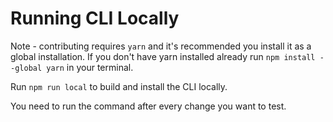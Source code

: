 # Running CLI Locally

Note - contributing requires `yarn` and it's recommended you install it as a global installation. If you don't have yarn installed already run `npm install --global yarn` in your terminal.

Run `npm run local` to build and install the CLI locally.

You need to run the command after every change you want to test.

